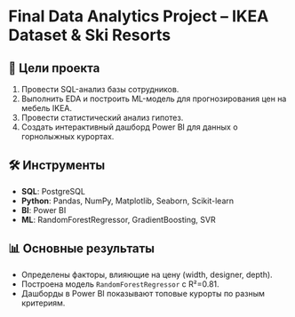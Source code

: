# Final Data Analytics Project – IKEA Dataset & Ski Resorts

## 📌 Цели проекта
1. Провести SQL-анализ базы сотрудников.
2. Выполнить EDA и построить ML-модель для прогнозирования цен на мебель IKEA.
3. Провести статистический анализ гипотез.
4. Создать интерактивный дашборд Power BI для данных о горнолыжных курортах.

## 🛠️ Инструменты
- **SQL**: PostgreSQL
- **Python**: Pandas, NumPy, Matplotlib, Seaborn, Scikit-learn
- **BI**: Power BI
- **ML**: RandomForestRegressor, GradientBoosting, SVR

## 📊 Основные результаты
- Определены факторы, влияющие на цену (width, designer, depth).
- Построена модель `RandomForestRegressor` с R²=0.81.
- Дашборды в Power BI показывают топовые курорты по разным критериям.
